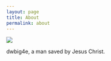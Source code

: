 ```yaml
---
layout: page
title: About
permalink: about
---
```



<img class="mx-auto w-1/2" src="{{site.baseurl}}/assets/img/dwbig4e.png">

dwbig4e, a man saved by Jesus Christ.
